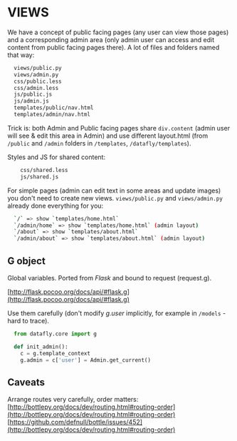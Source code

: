 VIEWS
=====

We have a concept of public facing pages (any user can view those pages) and a
corresponding admin area (only admin user can access and edit content from public
facing pages there). A lot of files and folders named that way:

```bash
  views/public.py
  views/admin.py
  css/public.less
  css/admin.less
  js/public.js
  js/admin.js
  templates/public/nav.html
  templates/admin/nav.html
```

Trick is: both Admin and Public facing pages share `div.content` (admin user will
see & edit this area in Admin) and use different layout.html (from `/public` and
`/admin` folders in `/templates`, `/datafly/templates`).

Styles and JS for shared content:

```bash
    css/shared.less
    js/shared.js
```

For simple pages (admin can edit text in some areas and update images) you
don't need to create new views. `views/public.py` and `views/admin.py` 
already done everything for you:

```bash
  `/` => show `templates/home.html`
  `/admin/home` => show `templates/home.html` (admin layout)
  `/about` => show `templates/about.html`
  `/admin/about` => show `templates/about.html` (admin layout)  
```

G object
--------

Global variables. Ported from *Flask* and bound to request (request.g).

[http://flask.pocoo.org/docs/api/#flask.g](http://flask.pocoo.org/docs/api/#flask.g)

Use them carefully (don't modify *g.user* implicitly, for example in `/models` -
hard to trace).

```python
  from datafly.core import g

  def init_admin():
    c = g.template_context
    g.admin = c['user'] = Admin.get_current()
```

Caveats
-------

Arrange routes very carefully, order matters:  
[http://bottlepy.org/docs/dev/routing.html#routing-order](http://bottlepy.org/docs/dev/routing.html#routing-order)  
[https://github.com/defnull/bottle/issues/452](http://bottlepy.org/docs/dev/routing.html#routing-order)
